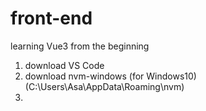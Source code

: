 # front-end
learning Vue3 from the beginning

1. download VS Code
2. download nvm-windows (for Windows10) 
    (C:\Users\Asa\AppData\Roaming\nvm)
3. 
